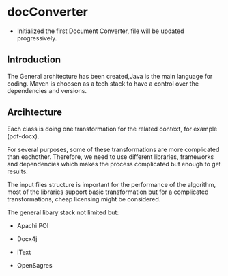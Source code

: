 # docConverter

* Initialized the first Document Converter, file will be updated progressively.

## Introduction

The General architecture has been created,Java is the main language for coding. Maven is choosen as a tech stack to have a control over the dependencies and versions. 



## Arcihtecture

Each class is doing one transformation for the related context, for example (pdf-docx).

For several purposes, some of these transformations are more complicated than eachother. Therefore, we need to use different libraries, frameworks and dependencies which makes the process complicated but enough to get results.

The input files structure is important for the performance of the algorithm, most of the libraries support basic transformation but for a complicated transformations, cheap licensing might be considered.

The general libary stack not limited but:

* Apachi POI

* Docx4j

* iText

* OpenSagres



